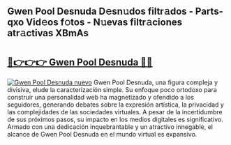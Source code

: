 ## Gwen Pool Desnuda D𝚎sn𝚞dos filtr𝚊dos - Parts-qxo Vid𝚎os f𝚘tos - N𝚞evas filtr𝚊ciones atr𝚊ctivas XBmAs

# <h2><a href="http://mb5rdr.tromn.icu/?c=Gwen+Pool+Desnuda">🔗👉👉👉 Gwen Pool Desnuda 🔗🔗</a></h2>

[![Gwen Pool Desnuda nuevo](https://i.imgur.com/pEAQMta.gif)](http://mb5rdr.tromn.icu/?c=Gwen+Pool+Desnuda)
Gwen Pool Desnuda, una figura compleja y divisiva, elude la caracterización simple. Su enfoque poco ortodoxo para construir una personalidad web ha magnetizado y ofendido a los seguidores, generando debates sobre la expresión artística, la privacidad y las complejidades de las sociedades virtuales. A pesar de la incertidumbre de sus próximos pasos, su impacto en los medios digitales es significativo. Armado con una dedicación inquebrantable y un atractivo innegable, el alcance de Gwen Pool Desnuda en el mundo virtual es expansivo.
